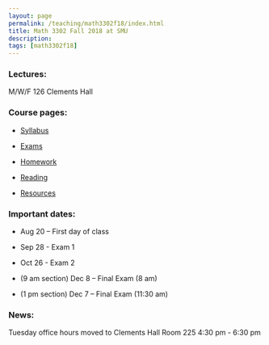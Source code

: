 ```yaml
---
layout: page
permalink: /teaching/math3302f18/index.html
title: Math 3302 Fall 2018 at SMU
description: 
tags: [math3302f18]
---
```



### Lectures: 

M/W/F 126 Clements Hall


### Course pages:

* <a href="/assets/math3302_syll.pdf">Syllabus</a>

* <a href="/teaching/math3302f18/exams/index.html">Exams</a>

* <a href="/teaching/math3302f18/homework/index.html">Homework</a>

* <a href="/teaching/math3302f18/reading/index.html">Reading</a>

* <a href="/teaching/math3302f18/resources/index.html">Resources</a>

### Important dates:

* Aug 20 – First day of class

* Sep 28 - Exam 1 

* Oct 26 - Exam 2 

* (9 am section) Dec 8 – Final Exam (8 am)

* (1 pm section) Dec 7 – Final Exam (11:30 am)

### News:

Tuesday office hours moved to Clements Hall Room 225 4:30 pm - 6:30 pm






